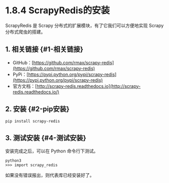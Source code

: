 # 1.8.4 ScrapyRedis的安装

ScrapyRedis 是 Scrapy 分布式的扩展模块，有了它我们可以方便地实现 Scrapy 分布式爬虫的搭建。

## 1. 相关链接 {#1-相关链接}

* GitHub：[https://github.com/rmax/scrapy-redis](https://github.com/rmax/scrapy-redis)
* PyPi：[https://pypi.python.org/pypi/scrapy-redis](https://pypi.python.org/pypi/scrapy-redis)
* 官方文档：[http://scrapy-redis.readthedocs.io](http://scrapy-redis.readthedocs.io/)

## 2. 安装 {#2-pip安装}

```text
pip install scrapy-redis
```

## 3. 测试安装 {#4-测试安装}

安装完成之后，可以在 Python 命令行下测试。

```text
python3
>>> import scrapy_redis
```

如果没有错误报出，则代表库已经安装好了。

